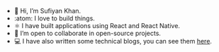 - 👋 Hi, I’m Sufiyan Khan.
- :atom: I love to build things.
- ⚛️ I have built applications using React and React Native.
- :handshake: I’m open to collaborate in open-source projects.
- :computer: I have also written some technical blogs, you can see them [here](https://github.com/CoderSufiyan/BLOGS/blob/main/Blogs.md).
